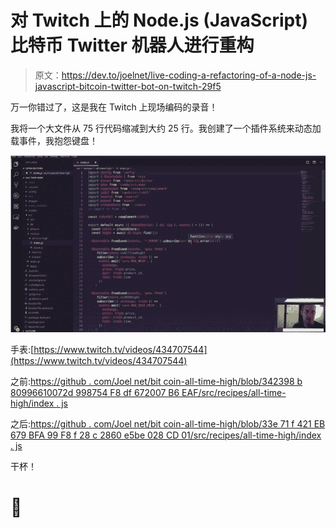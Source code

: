 # 对 Twitch 上的 Node.js (JavaScript)比特币 Twitter 机器人进行重构

> 原文：<https://dev.to/joelnet/live-coding-a-refactoring-of-a-node-js-javascript-bitcoin-twitter-bot-on-twitch-29f5>

万一你错过了，这是我在 Twitch 上现场编码的录音！

我将一个大文件从 75 行代码缩减到大约 25 行。我创建了一个插件系统来动态加载事件，我抱怨键盘！

[![Screenshot of my Twitch Live Code session](img/c51762a7b094159b5b828e6c22e4e73c.png)](https://www.twitch.tv/videos/434707544)

手表:[https://www.twitch.tv/videos/434707544](https://www.twitch.tv/videos/434707544)

之前:[https://github . com/Joel net/bit coin-all-time-high/blob/342398 b 80996610072d 998754 F8 df 672007 B6 EAF/src/recipes/all-time-high/index . js](https://github.com/joelnet/bitcoin-all-time-high/blob/342398b80996610072d998754f8df672007b6eaf/src/recipes/all-time-high/index.js)

之后:[https://github . com/Joel net/bit coin-all-time-high/blob/33e 71 f 421 EB 679 BFA 99 F8 f 28 c 2860 e5be 028 CD 01/src/recipes/all-time-high/index . js](https://github.com/joelnet/bitcoin-all-time-high/blob/33e71f421eb679bfa99f8f28c2860e5be028cd01/src/recipes/all-time-high/index.js)

干杯！

# 🍻